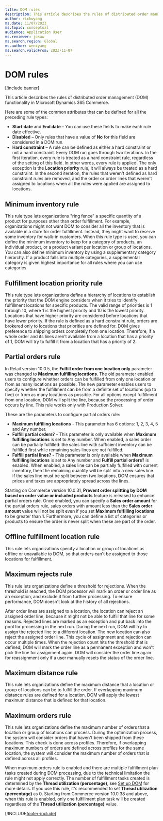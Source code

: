 ```yaml
---
title: DOM rules
description: This article describes the rules of distributed order management (DOM).
author: rickwyang
ms.date: 11/07/2023
ms.topic: conceptual
audience: Application User
ms.reviewer: josaw
ms.search.region: Global
ms.author: wenxyang
ms.search.validFrom: 2023-11-07
---
```


# DOM rules

[!include [banner](includes/banner.md)]

This article describes the rules of distributed order management (DOM) functionality in Microsoft Dynamics 365 Commerce.

Here are some of the common attributes that can be defined for all the preceding rule types:

- **Start date** and **End date** – You can use these fields to make each rule date effective.
- **Disabled** – Only rules that have a value of **No** for this field are considered in a DOM run.
- **Hard constraint** – A rule can be defined as either a hard constraint or not a hard constraint. Every DOM run goes through two iterations. In the first iteration, every rule is treated as a hard constraint rule, regardless of the setting of this field. In other words, every rule is applied. The only exception is the **Location priority** rule, it will always be treated as a hard constraint. In the second iteration, the rules that weren't defined as hard constraint rules are removed, and the order or order lines that weren't assigned to locations when all the rules were applied are assigned to locations.

## Minimum inventory rule

This rule type lets organizations "ring fence" a specific quantity of a product for purposes other than order fulfillment. For example, organizations might not want DOM to consider all the inventory that is available in a store for order fulfillment. Instead, they might want to reserve some inventory for walk-in customers. When this rule type is used, you can define the minimum inventory to keep for a category of products, an individual product, or a product variant per location or group of locations. You can also define minimum inventory by using a supplementary category hierarchy. If a product falls into multiple categories, a supplemental category is given highest importance for all rules where you can use categories.

## Fulfillment location priority rule

This rule type lets organizations define a hierarchy of locations to establish the priority that the DOM engine considers when it tries to identify fulfillment locations for specific products. The valid range of priorities is 1 through 10, where 1 is the highest priority and 10 is the lowest priority. Locations that have higher priority are considered before locations that have lower priority. If the rule is defined as a hard constraint rule, orders are brokered only to locations that priorities are defined for. DOM gives preference to shipping orders completely from one location. Therefore, if a whole order and its lines aren't available from a location that has a priority of 1, DOM will try to fulfill it from a location that has a priority of 2.

## Partial orders rule

In Retail version 10.0.5, the **Fulfill order from one location only** parameter was changed to **Maximum fulfilling locations**. The old parameter enabled users to configure whether orders can be fulfilled from only one location or from as many locations as possible. The new parameter enables users to specify whether the fulfillment can be from a definite set of locations (up to five) or from as many locations as possible. For all options except fulfillment from one location, DOM will split the line, because the processing of order occurs by line. This rule works only with Production Solver.

These are the parameters to configure partial orders rule:
- **Maximum fulfilling locations** - This parameter has 6 options: 1, 2, 3, 4, 5 and Any number.
- **Fulfill partial orders?** - This parameter is only available when **Maximum fulfilling locations** is set to Any number. When enabled, a sales order can be partially fulfilled: the sales line with sufficient inventory can be fulfilled first while remaining sales lines are not fulfilled.
- **Fulfill partial lines?** - This parameter is only available when **Maximum fulfilling locations** is set to Any number and **Fulfill partial orders?** is enabled. When enabled, a sales line can be partially fulfilled with current inventory, then the remaining quantity will be split into a new sales line. If the sales line must be split between two locations, DOM ensures that prices and taxes are appropriately spread across the lines.

Starting on Commerce version 10.0.31, **Prevent order splitting by DOM based on order value or included products** feature is released to enhance partial orders rule. Once enabled, you can specify a **Sales order amount** for the partial orders rule, sales orders with amount less than the **Sales order amount** value will not be split even if you set **Maximum fulfilling locations** to be greater than 1. Furthermore, you can define a list of categories or products to ensure the order is never split when these are part of the order.

## Offline fulfillment location rule

This rule lets organizations specify a location or group of locations as offline or unavailable to DOM, so that orders can't be assigned to those locations for fulfillment.

## Maximum rejects rule

This rule lets organizations define a threshold for rejections. When the threshold is reached, the DOM processor will mark an order or order line as an exception, and exclude it from further processing. To ensure performance, DOM doesn't look at the history of all rejections.

After order lines are assigned to a location, the location can reject an assigned order line, because it might not be able to fulfill that line for some reasons. Rejected lines are marked as an exception and put back into the pool for processing in the next run. During the next run, DOM will try to assign the rejected line to a different location. The new location can also reject the assigned order line. This cycle of assignment and rejection can occur multiple times. When the rejection count hits the threshold that is defined, DOM will mark the order line as a permanent exception and won't pick the line for assignment again. DOM will consider the order line again for reassignment only if a user manually resets the status of the order line.

## Maximum distance rule

This rule lets organizations define the maximum distance that a location or group of locations can be to fulfill the order. If overlapping maximum distance rules are defined for a location, DOM will apply the lowest maximum distance that is defined for that location.

## Maximum orders rule

This rule lets organizations define the maximum number of orders that a location or group of locations can process. During the optimization process, the system will consider orders that haven't been shipped from these locations. This check is done across profiles. Therefore, if overlapping maximum numbers of orders are defined across profiles for the same location, the system will consider the maximum number of orders that is defined across all profiles.

When maximum orders rule is enabled and there are multiple fulfillment plan tasks created during DOM processing, due to the technical limitation the rule might not apply correctly. The number of fulfillment tasks created is determined by the **Thread utilization (percentage)**, see [Set up DOM](./set-up-dom.md) for more details. If you use this rule, it's recommended to set **Thread utilization (percentage)** as 0. Starting from Commerce version 10.0.38 and above, when this rule is enabled, only one fulfillment plan task will be created regardless of the **Thread utilization (percentage)** value.

[!INCLUDE[footer-include](../includes/footer-banner.md)]